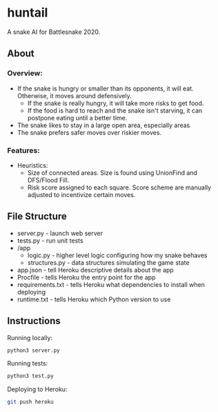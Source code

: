 # huntail

A snake AI for Battlesnake 2020.

## About

### Overview:

- If the snake is hungry or smaller than its opponents, it will eat. Otherwise, it moves around defensively.
  - If the snake is really hungry, it will take more risks to get food.
  - If the food is hard to reach and the snake isn't starving, it can postpone eating until a better time.
- The snake likes to stay in a large open area, especially areas
- The snake prefers safer moves over riskier moves.

### Features:

- Heuristics:
  - Size of connected areas. Size is found using UnionFind and DFS/Flood Fill.
  - Risk score assigned to each square. Score scheme are manually adjusted to incentivize certain moves.

## File Structure

- server.py - launch web server
- tests.py - run unit tests
- /app
  - logic.py - higher level logic configuring how my snake behaves
  - structures.py - data structures simulating the game state
- app.json - tell Heroku descriptive details about the app
- Procfile - tells Heroku the entry point for the app
- requirements.txt - tells Heroku what dependencies to install when deploying
- runtime.txt - tells Heroku which Python version to use

## Instructions

Running locally:

```bash
python3 server.py
```

Running tests:

```bash
python3 test.py
```

Deploying to Heroku:

```bash
git push heroku
```